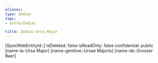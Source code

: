 ```yaml
---
aliases: 
type: Zodiac
tags:
- astro/Zodiac

title: Zodiac-Ursa_Major
---
```

[SpocWebEntityId::]
isDeleted: false
isReadOnly: false
confidential: public
[name-la::Ursa Major]
[name-genitive::Ursae Majoris]
[name-de::Grosser Baer]


